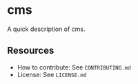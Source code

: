 # cms

A quick description of cms.


## Resources

* How to contribute: See `CONTRIBUTING.md`
* License: See `LICENSE.md`
